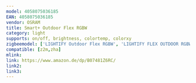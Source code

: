 ```yaml
---
model: 4058075036185
EAN: 4058075036185
vendor: OSRAM
title: Smart+ Outdoor Flex RGBW
category: light
supports: on/off, brightness, colortemp, colorxy
zigbeemodel: ['LIGHTIFY Outdoor Flex RGBW', 'LIGHTIFY FLEX OUTDOOR RGBW', 'Flex Outdoor RGBW']
compatible: [z2m,zha]
mlink: 
link: https://www.amazon.de/dp/B07481Z6RC/
link2: 
link3: 
---
```

